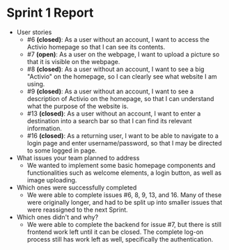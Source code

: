 # Sprint 1 Report #

- User stories
  - #6 **(closed)**: As a user without an account, I want to access the Activio homepage so that I can see its contents.
  - #7 **(open)**: As a user on the webpage, I want to upload a picture so that it is visible on the webpage.
  - #8 **(closed)**: As a user without an account, I want to see a big "Activio" on the homepage, so I can clearly see what website I am using.
  - #9 **(closed)**: As a user without an account, I want to see a description of Activio on the homepage, so that I can understand what the purpose of the website is.
  - #13 **(closed)**: As a user without an account, I want to enter a destination into a search bar so that I can find its relevant information.
  - #16 **(closed)**: As a returning user, I want to be able to navigate to a login page and enter username/password, so that I may be directed to some logged in page.
- What issues your team planned to address
  - We wanted to implement some basic homepage components and functionalities such as welcome elements, a login button, as well as image uploading.
- Which ones were successfully completed
  - We were able to complete issues #6, 8, 9, 13, and 16. Many of these were originally longer, and had to be split up into smaller issues that were reassigned to the next Sprint. 
- Which ones didn't and why?
  - We were able to complete the backend for issue #7, but there is still frontend work left until it can be closed. The complete log-on process still has work left as well, specifically the authentication. 
